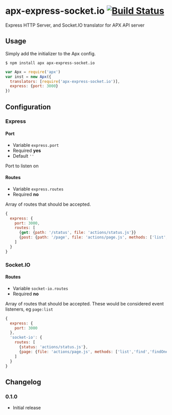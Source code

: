 apx-express-socket.io [![Build Status](https://travis-ci.org/snailjs/apx-express-socket.io.png?branch=master)](https://travis-ci.org/snailjs/apx-express-socket.io)
============

Express HTTP Server, and Socket.IO translator for APX API server

## Usage

Simply add the initializer to the Apx config.

```
$ npm install apx apx-express-socket.io
```

```js
var Apx = require('apx')
var inst = new Apx({
  translators: [require('apx-express-socket.io')],
  express: {port: 3000}
})
```

## Configuration

### Express

#### Port
* Variable `express.port`
* Required **yes**
* Default `''`

Port to listen on

#### Routes
* Variable `express.routes`
* Required **no**

Array of routes that should be accepted.

```js
{
  express: {
    port: 3000,
    routes: [
      {get: {path: '/status', file: 'actions/status.js'}}
      {post: {path: '/page', file: 'actions/page.js', methods: ['list','find','findOne','save','remove']}}
    ]
  }
}
```

### Socket.IO

#### Routes
* Variable `socket-io.routes`
* Required **no**

Array of routes that should be accepted. These would be considered event listeners, eg `page:list`

```js
{
  express: {
    port: 3000
  },
  'socket-io': {
    routes: [
      {status: 'actions/status.js'},
      {page: {file: 'actions/page.js', methods: ['list','find','findOne','save','remove']}}
    ]
  }
}
```

## Changelog

### 0.1.0
* Initial release
